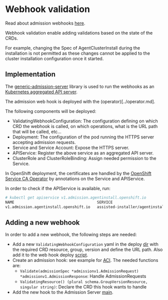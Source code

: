 # Webhook validation

Read about admission webhooks [here](https://kubernetes.io/docs/reference/access-authn-authz/extensible-admission-controllers/).

Webhook validation enable adding validations based on the state of the CRDs.

For example, changing the Spec of AgentClusterInstall during the installation is not permitted as these changes cannot be applied to the cluster installation configuration once it started.

## Implementation

The [generic-admission-server](https://github.com/openshift/generic-admission-server) library is used to run the webhooks as an [Kubernetes aggregated API server](https://github.com/kubernetes/apiserver).

The admission web hook is deployed with the (operator)[../operator.md].

The following components will be deployed:

- ValidatingWebhookConfiguration: The configuration defining on which CRD the webhook is called, on which operations, what is the URL path that will be called, etc...
- Deployment: The configuration of the pod running the HTTPS server accepting admission requests.
- Service and Service Account: Expose the HTTPS server.
- APIService: Register the above service as an aggregated API server.
- ClusterRole and ClusterRoleBinding: Assign needed permission to the Service.

In OpenShift deployment, the certificates are handled by the [OpenShift Service CA Operator](https://github.com/openshift/service-ca-operator) by annotations on the Service and APIService.

In order to check if the APIService is available, run:

```sh
# kubectl get apiservice v1.admission.agentinstall.openshift.io
NAME                                     SERVICE                                    AVAILABLE   AGE
v1.admission.agentinstall.openshift.io   assisted-installer/agentinstalladmission   True        22h
```

## Adding a new webhook

In order to add a new webhook, the following steps are needed:

- Add a new `ValidatingWebhookConfiguration` yaml in the deploy [dir](../../deploy/webhooks/) with the required CRD resource, group, version and define the URL path. Also add it to the web hook deploy [script](../../tools/deploy_webhooks.py).
- Create an admission hook: see example for [ACI](../../pkg/webhooks/hiveextension/v1beta1/agentclusterinstall_admission_hook.go). The needed functions are:
  - `Validate(admissionSpec *admissionv1.AdmissionRequest) *admissionv1.AdmissionResponse`: Handle AdmissionRequests
  - `ValidatingResource() (plural schema.GroupVersionResource, singular string)`: Declare the CRD this hook wants to handle
- Add the new hook to the Admission Server [main](../../cmd/webadmission/main.go).

